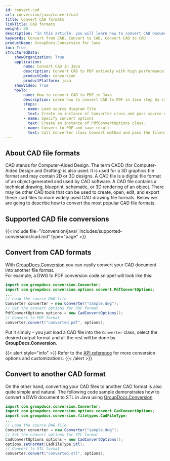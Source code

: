 ```yaml
---
id: convert-cad
url: conversion/java/convert/cad
title: Convert CAD formats
linkTitle: CAD formats
weight: 80
description: "In this article, you will learn how to convert CAD documents to other formats or another CAD format with GroupDocs.Conversion for Java."
keywords: Convert from CAD, Convert to CAD, Convert CAD to CAD
productName: GroupDocs.Conversion for Java
toc: True
structuredData:
    showOrganization: True
    application:    
        name: Convert CAD in Java    
        description: Convert CAD to PDF natively with high performance using Java language and GroupDocs.Conversion for Java APIs
        productCode: conversion
        productPlatform: java 
    showVideo: True
    howTo:
        name: How to convert CAD to PDF in Java 
        description: Learn how to convert CAD to PDF in Java step by step
        steps:
        - name: Load source diagram file 
          text: Create an instance of Converter class and pass source diagram file path as a constructor parameter. You may specify absolute or relative file paths as per your requirements. 
        - name: Specify convert options 
          text: Create an instance of PdfConvertOptions class.
        - name: Convert to PDF and save result 
          text: Call Converter class Convert method and pass the filename for the converted PDF file and the PdfConvertOptions object from the previous step as parameters.
---
```


## About CAD file formats

CAD stands for Computer-Aided Design. The term CADD (for Computer-Aided Design and Drafting) is also used. It is used for a 3D graphics file format and may contain 2D or 3D designs. A CAD file is a digital file format of an object generated and used by CAD software. A CAD file contains a technical drawing, blueprint, schematic, or 3D rendering of an object. There may be other CAD tools that can be used to create, open, edit, and export these .cad files to more widely used CAD drawing file formats. Below we are going to describe how to convert the most popular CAD file formats.

## Supported CAD file conversions

{{< include file="/conversion/java/_includes/supported-conversions/cad.md" type="page" >}}

## Convert from CAD formats

With [GroupDocs.Conversion](https://products.groupdocs.com/conversion/java) you can easily convert your CAD document into another file format.  
For example, a DWG to PDF conversion code snippet will look like this:

```java
import com.groupdocs.conversion.Converter;
import com.groupdocs.conversion.options.convert.PdfConvertOptions;
...
// Load the source DWG file
Converter converter = new Converter("sample.dwg");
// Set the convert options for PDF format
PdfConvertOptions options = new CadConvertOptions();
// Convert to PDF format
converter.convert("converted.pdf", options);
```

Put it simply - you just load a CAD file into the `Converter` class, select the desired output format and all the rest will be done by **GroupDocs.Conversion**.  

{{< alert style="info" >}}
Refer to the [API reference](https://reference.groupdocs.com/conversion/java/groupdocs.conversion.options.convert) for more conversion options and customizations.
{{< /alert >}}

## Convert to another CAD format

On the other hand, converting your CAD files to another CAD format is also quite simple and natural.
The following code sample demonstrates how to convert a DWG document to STL in Java using [GroupDocs.Conversion](https://products.groupdocs.com/conversion/java).

```java
import com.groupdocs.conversion.Converter;
import com.groupdocs.conversion.options.convert.CadConvertOptions;
import com.groupdocs.conversion.filetypes.CadFileType;
...
// Load the source DWG file
Converter converter = new Converter("sample.dwg");
// Set the convert options for STL format
CadConvertOptions options = new CadConvertOptions();
options.setFormat(CadFileType.Stl);
// Convert to STL format
converter.convert("converted.stl", options);
```
